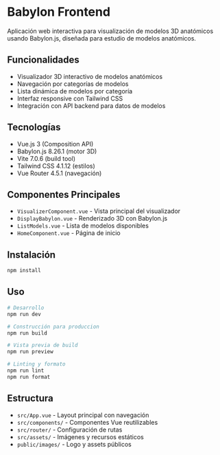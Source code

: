 # Babylon Frontend

Aplicación web interactiva para visualización de modelos 3D anatómicos usando Babylon.js, diseñada para estudio de modelos anatómicos.

## Funcionalidades
- Visualizador 3D interactivo de modelos anatómicos
- Navegación por categorías de modelos
- Lista dinámica de modelos por categoría
- Interfaz responsive con Tailwind CSS
- Integración con API backend para datos de modelos

## Tecnologías
- Vue.js 3 (Composition API)
- Babylon.js 8.26.1 (motor 3D)
- Vite 7.0.6 (build tool)
- Tailwind CSS 4.1.12 (estilos)
- Vue Router 4.5.1 (navegación)

## Componentes Principales
- `VisualizerComponent.vue` - Vista principal del visualizador
- `DisplayBabylon.vue` - Renderizado 3D con Babylon.js
- `ListModels.vue` - Lista de modelos disponibles
- `HomeComponent.vue` - Página de inicio

## Instalación
```bash
npm install
```

## Uso
```bash
# Desarrollo
npm run dev

# Construcción para produccion
npm run build

# Vista previa de build
npm run preview

# Linting y formato
npm run lint
npm run format
```

## Estructura
- `src/App.vue` - Layout principal con navegación
- `src/components/` - Componentes Vue reutilizables
- `src/router/` - Configuración de rutas
- `src/assets/` - Imágenes y recursos estáticos
- `public/images/` - Logo y assets públicos